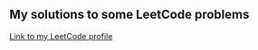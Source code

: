 ## My solutions to some LeetCode problems

[Link to my LeetCode profile](https://leetcode.com/user7199KE/)